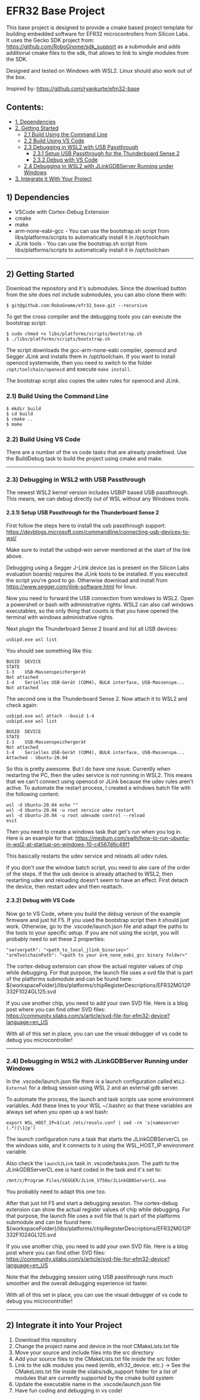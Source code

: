 # EFR32 Base Project

This base project is designed to provide a cmake based project template for building embedded software for
EFR32 microcontrollers from Silicon Labs.
It uses the Gecko SDK project from: https://github.com/RoboGnome/sdk_support as a submodule and adds additional
cmake files to the sdk, that allows to link to single modules from the SDK.

Designed and tested on Windows with WSL2. Linux should also work out of the box.

Inspired by: https://github.com/ryankurte/efm32-base

## Contents:
* [1. Dependencies](#1-dependencies)
* [2. Getting Started](#2-getting-started)
	* [2.1 Build Using the Command Line](#21-build-using-the-command-line)
	* [2.2 Build Using VS Code](#22-build-using-vs-code)
	* [2.3 Debugging in WSL2 with USB Passthrough](#23-debugging-in-wsl2-with-usb-passthrough)
		* [2.3.1 Setup USB Passthrough for the Thunderboard Sense 2](#231-setup-usb-passthrough-for-the-thunderboard-sense-2)
		* [2.3.2 Debug with VS Code](#232-debug-with-vs-code)
	* [2.4 Debugging in WSL2 with JLinkGDBServer Running under Windows](#24-debugging-in-wsl2-with-jlinkgdbserver-running-under-windows)
* [3. Integrate it With Your Project](#3-integrate-it-with-your-project)

## 1) Dependencies

 - VSCode with Cortex-Debug Extension 
 - cmake 
 - make
 - arm-none-eabi-gcc - You can use the bootstrap.sh script from libs/platforms/scripts to automatically install it in /opt/toolchain
 - JLink tools - You can use the bootstrap.sh script from libs/platforms/scripts to automatically install it in /opt/toolchain

---

## 2) Getting Started

Download the repository and it's submodules.
Since the download button from the site does not include submodules, you can also clone
them with:

	$ git@github.com:RoboGnome/efr32_base.git --recursive

To get the cross compiler and the debugging tools you can execute the bootstrap script:

	$ sudo chmod +x libs/platforms/scripts/bootstrap.sh
	$ ./libs/platforms/scripts/bootstrap.sh

The script downloads the gcc-arm-none-eabi compiler, openocd and Segger JLink
and installs them in /opt/toolchain.
If you want to install openocd systemwide, then you need to switch to the 
folder `/opt/toolchain/openocd` and execute `make install`.

The bootstrap script also copies the udev rules for openocd and JLink.


### 2.1) Build Using the Command Line

	$ mkdir build
	$ cd build
	$ cmake ..
	$ make

### 2.2) Build Using VS Code

There are a number of the vs code tasks that are already predefined.
Use the BuildDebug task to build the project using cmake and make.

---

### 2.3) Debugging in WSL2 with USB Passthrough

The newest WSL2 kernel version includes USBIP based USB passthrough.
This means, we can debug directly out of WSL without any Windows tools.


#### 2.3.1) Setup USB Passthrough for the Thunderboard Sense 2

First follow the steps here to install the usb passthrough support:
https://devblogs.microsoft.com/commandline/connecting-usb-devices-to-wsl/

Make sure to install the usbipd-win server mentioned at the start of the link above.

Debugging using a Segger J-Link device (as is present on the Silicon Labs evaluation boards) requires the JLink tools to be installed.
If you executed the script you're good to go.
Otherwise download and install from https://www.segger.com/jlink-software.html for linux.


Now you need to forward the USB connection from windows to WSL2.
Open a powershell or bash with administrative rights.
WSL2 can also call windows executables, so the only thing that counts is that you have opened the terminal with windows administrative rights.

Next plugin the Thunderboard Sense 2 board and list all USB devices:

	usbipd.exe wsl list

You should see something like this:

	BUSID  DEVICE                                                        STATE
	1-3    USB-Massenspeichergerät                                       Not attached
	1-4    Serielles USB-Gerät (COM4), BULK interface, USB-Massenspe...  Not attached

The second one is the Thunderboard Sense 2.
Now attach it to WSL2 and check again:

	usbipd.exe wsl attach --busid 1-4
	usbipd.exe wsl list

	BUSID  DEVICE                                                        STATE
	1-3    USB-Massenspeichergerät                                       Not attached
	1-4    Serielles USB-Gerät (COM4), BULK interface, USB-Massenspe...  Attached - Ubuntu-20.04

So this is pretty awesome.
But I do have one issue. Currently when restarting the PC, then the udev service is not running in WSL2.
This means that we can't connect using openocd or JLink because the udev rules aren't active.
To automate the restart process, I created a windows batch file with the following content:

	wsl -d Ubuntu-20.04 echo ""
	wsl -d Ubuntu-20.04 -u root service udev restart
	wsl -d Ubuntu-20.04 -u root udevadm control --reload
	exit

Then you need to create a windows task that get's run when you log in.
Here is an example for that: https://medium.com/swlh/how-to-run-ubuntu-in-wsl2-at-startup-on-windows-10-c4567d6c48f1

This basically restarts the udev service and reloads all udev rules.

If you don't use the window batch script, you need to ake care of the order of the steps.
If the the usb device is already attached to WSL2, then restarting udev and reloading doesn't seem to have an effect.
First detach the device, then restart udev and then reattach.

#### 2.3.2) Debug with VS Code

Now go to VS Code, where you build the debug version of the example firmware and just hit F5.
If you used the bootstrap script then it should just work.
Otherwise, go to the .vscode/launch.json file and adapt the paths to the tools to your specific setup.
If you are not using the script, you will probably need to set these 2 properties:

	"serverpath": "<path_to_local_jlink_binaries>"
	"armToolchainPath": "<path to your arm_none_eabi_gcc binary folder>"

The cortex-debug extension can show the actual register values of chip while debugging.
For that purpose, the launch file uses a svd file that is part of the platforms submodule and can
be found here:
	${workspaceFolder}/libs/platforms/chipRegisterDescriptions/EFR32MG12P332F1024GL125.svd

If you use another chip, you need to add your own SVD file.
Here is a blog post where you can find other SVD files:
	https://community.silabs.com/s/article/svd-file-for-efm32-device?language=en_US

With all of this set in place, you can use the visual debugger of vs code to debug you 
microcontroller!

---

### 2.4) Debugging in WSL2 with JLinkGDBServer Running under Windows

In the .vscode/launch.json file there is a launch configuration called `WSL2-External` for a debug session using WSL 2 and an external gdb server.

To automate the process, the launch and task scripts use some environment variables.
Add these lines to your WSL ~/.bashrc so that these variables are always set when you open up a wsl bash:


	export WSL_HOST_IP=$(cat /etc/resolv.conf | sed -rn 's|nameserver (.*)|\1|p')


The launch configuration runs a task that starts the JLinkGDBServerCL on the windows side, 
and it connects to it using the WSL_HOST_IP environment variable.

Also check the `launchJLink` task in .vscode/tasks.json. The path to the JLinkGDBServerCL.exe is hard coded in the task and it's set to:

	/mnt/c/Program Files/SEGGER/JLink_V758e/JLinkGDBServerCL.exe

You probably need to adapt this one too.

After that just hit F5 and start a debugging session.
The cortex-debug extension can show the actual register values of chip while debugging.
For that purpose, the launch file uses a svd file that is part of the platforms submodule and can
be found here:
	${workspaceFolder}/libs/platforms/chipRegisterDescriptions/EFR32MG12P332F1024GL125.svd

If you use another chip, you need to add your own SVD file.
Here is a blog post where you can find other SVD files:
	https://community.silabs.com/s/article/svd-file-for-efm32-device?language=en_US

Note that the debugging session using USB passthrough runs much smoother and the overall debugging experience ist faster.

With all of this set in place, you can use the visual debugger of vs code to debug you 
microcontroller!

--- 

## 2) Integrate it into Your Project


1. Download this repository
2. Change the project name and device in the root CMakeLists.txt file
3. Move your source and include files into the src directory
4. Add your source files to the CMakeLists.txt file inside the src folder
5. Link to the sdk modules you need (emlib, efr32_device. etc.) -> See the CMakeLists.txt file inside the silabs/sdk_support folder for a list of modules that are currently supported by the cmake build system
6. Update the executable name in the .vscode/launch.json file
7. Have fun coding and debugging in vs code!

